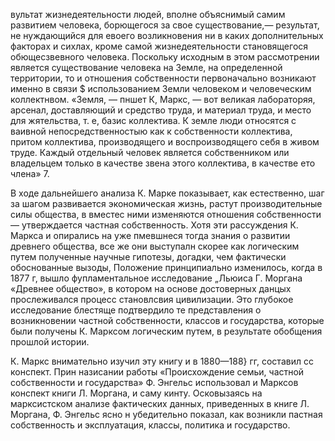 вультат жизнедеятельности людей, вполне объяснимый самим развитием человека, борющегося за свое существование,— результат, не нуждающийся для евоего возликновения ни в каких дополнительных факторах и сихлах, кроме самой жизнедеятельности становящегося обющесзвевного человека. Поскольку исходным в этом рассмотрении является существование человека на Земле, на определенной территории, то и отношения собственности первоначально возникают именно в связи $ использованием Земли человеком и человеческим коллектнвом. «Земля, — пншет К, Маркс, — вот великая лабораторяя, арсенал, доставляющий и средство труда, и материал труда, и место для жятельства, т. е, базис коллектива. К земле люди относятся с ваивной непосредственностыю как к собственности коллектива, притом коллектива, производящего и воспроизводящего себя в живом труде. Каждый отдельный человек является собственником или владельцем только в качестве звена этого коллектива, в качестве ето члена» 7.

В ходе дальнейшего анализа К. Марке показывает, как естественно, шаг за шагом развивается экономическая жизнь, растут производительные силы общества, в вместес ними изменяются отношения собственности — утверждается частная собственность. Хотя эти рассуждения К. Маркса и опирались на уже пмевшнеся тогда знания о развитии древнего общества, все же они выступалн скорее как логическим путем полученные научные гипотезы, догадки, чем фактически обоснованные вызоды, Положение принципиально изменилось, когда в 1877 г, вышло фупламентальное исследование „Льюиса Г. Моргана «Древнее общество», в котором на основе достоверных данцых прослеживался процесс становлсвия цивилизации. Это глубокое исследование блестяще подтвердило те представления о возникновении частной собственности, классов и государства, которые были получены К. Марксом логическим путем, в результате обобщения прошлой истории.

К. Маркс внимательно изучил эту книгу и в 1880—188} гг, составил сс конспект. Прин назисании работы «Происхождение семьи, частной собственности и государства» Ф. Энгельс использовал и Марксов конспект книги Л. Моргана, и саму кинту. Осковызаясь на марксистском анализе фактических данных, приведенных в книге Л. Моргана, Ф. Энгельс ясно н убедительно показал, как возникли пастная собственность и эксплуатация, классы, политика и государство.
